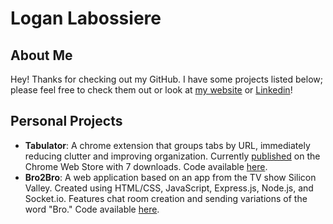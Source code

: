 # Logan Labossiere
## About Me

Hey! Thanks for checking out my GitHub.  I have some projects listed below; please feel free to check them out or look at [my website](https://LoganTML.github.io) or [Linkedin](https://www.linkedin.com/in/loganlabossiere/)!

## Personal Projects

- **Tabulator**: A chrome extension that groups tabs by URL, immediately reducing clutter and improving organization.  Currently [published](https://chrome.google.com/webstore/detail/tabulator/jmblkmlknemipmflaegcnaiadfpfekbd) on the Chrome Web Store with 7 downloads. Code available [here](https://github.com/LoganTML/tabulator).
- **Bro2Bro**: A web application based on an app from the TV show Silicon Valley. Created using HTML/CSS, JavaScript, Express.js, Node.js, and Socket.io. Features chat room creation and sending variations of the word "Bro." Code available [here](https://github.com/LoganTML/bro2bro).
<!--
- **ARoom**: Built for the McHacks 9 hackathon using Svelte, JavaScript, Leaflet.js, and A-Frame on a team with 3 other developers. Allows users to create and join geolocation-based voice chat rooms. [Demo](https://logantml.github.io/ARoom/), [Devpost](https://devpost.com/software/aroom-dzm4in?ref_content=user-portfolio&ref_feature=in_progress), [Repository](https://github.com/LoganTML/McHacks-2022).
- **Git 2**: A program initially built for COMP 322 using C++ allowing users to save, compare, search, and restore previous versions of their files.  I am working on expanding it by creating a GUI and allowing it to access multiple files simultaneously.

- **Grid-Puzzle-Game**: A command-line puzzle game created with Java, implementing concepts including File I/O, recursion, user input, abstraction, and data structures (stacks, queues).

**Study Clock**: A desktop app written in Python allowing users to track time spent studying/working on different subjects each day.

**Home base**: A chrome extension allowing users to save and easily access their most commonly used webpages
**Tab cleanup**: A chrome extension allowing users to automatically group all open tabs by URL, so that duplicates and unused tabs can be managed and deleted.

**RR Network**: A project where I cleaned and gathered data and attempted to visualize the social network between characters in the [Red Rising series](https://www.piercebrown.com/redrisingsaga).


## Course Projects
**Only available upon request**
- COMP 551 (Applied Machine Learning): Implemented ML models and wrote papers on the following topics-
  - Performed a linear regression with both analytical and stochastic batch gradient descent methods on the [ENB 2012 Energy Efficiency Dataset](https://www.kaggle.com/datasets/elikplim/eergy-efficiency-dataset).  Performed a hyperparameter search to determine the best values for train/test split sizes, batch sizes, and learning rates.
  - Implemented a MLP model on the [CIFAR-10 dataset](https://www.cs.toronto.edu/~kriz/cifar.html) to classify images. Tested its performance with differing numbers of layers (0, 1, 2), activation functions (ReLU, Tanh, Leaky ReLU), and L1 vs L2 regularization.
  - Performed classification on the [IMDb review dataset](http://ai.stanford.edu/~amaas/data/sentiment/aclImdb_v1.tar.gz) using both Naive Bayes and Bidirectional Encoder Representations from Transformers (BERT) models. Used ADAM as an optimizer for BERT. Tested the performance of different train/test split sizes on the Naive Bayes model.
  - Attempted to reproduce the results of the paper [Deep Fair Clustering for Visual Learning](https://openaccess.thecvf.com/content_CVPR_2020/papers/Li_Deep_Fair_Clustering_for_Visual_Learning_CVPR_2020_paper.pdf) on the datasets MNIST, RMNIST, and USPS.
- COMP 424 (Artificial Intelligence- IP):
  - Designed and implemented an algorithm using Hill Climbing that will find a solution for the N Queens problem up to N=120.
- COMP 421 (Database Systems):
  - Designed, implemented, and refined a relational database schema in DB2 to store information for a soccer tournament based on a set of user requirements. Using JDBC, built a Java interface for performing CRUD operations.
  - Other areas of study: Entity-Relationship modelling, Relational Algebra, SQL (PostgreSQL, MySQL), Buffer Management, Indexing, Query Evaluation, Big Data (Distributed Data Processing with Hadoop, Map-Reduce), Transactions and Concurrency, Graph Databases
- COMP 370 (Introduction to Data Science- IP):
  - Configured and set up an Apache web server on an AWS EC2 instance.
- COMP 322 (Introduction to C++): 
  - Using plain C++, built a local version control system, which saves and tracks changes between versions of a file through the command line.
- COMP 321 (Programming Challenges- IP):
  - Participated in NP Compete, the ICPC qualifier hosted by the McGill Competitive Programming Club, as well as three simulated competitions as class examinations.
- COMP 308 (Computer Systems Lab): 
  - Using Intel x86 Assembly (TASM) emulated on DOSBOX, OpenGL, GLSL, and glfw3 compiled with CMake, built a game of Pong playable against an "AI opponent" (it used a single if statement to determine where to move lol).
- COMP 273 (Introduction to Computer Systems): 
  - Using a Logism circuit simulator, designed a functional CPU with an ALU and connections to peripherals.
-->
<!--
## Skills

- Languages: C, C++, Python, SQL, Java, JavaScript, HTML/CSS, Unix, Bash, OCaml, MIPS
- Tools: Logism, VS Code, Vim, CLion, IntelliJ IDEA
- -->
